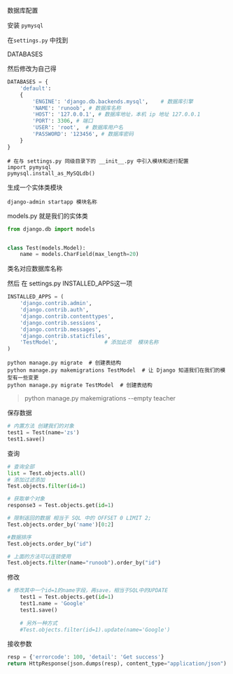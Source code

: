 数据库配置

安装 `pymysql`

在`settings.py` 中找到

DATABASES 

然后修改为自己得

```python
DATABASES = { 
    'default': 
    { 
        'ENGINE': 'django.db.backends.mysql',    # 数据库引擎
        'NAME': 'runoob', # 数据库名称
        'HOST': '127.0.0.1', # 数据库地址，本机 ip 地址 127.0.0.1 
        'PORT': 3306, # 端口 
        'USER': 'root',  # 数据库用户名
        'PASSWORD': '123456', # 数据库密码
    }  
}
```

```
# 在与 settings.py 同级目录下的 __init__.py 中引入模块和进行配置
import pymysql
pymysql.install_as_MySQLdb()
```



生成一个实体类模块

```
django-admin startapp 模块名称
```

models.py 就是我们的实体类

```python
from django.db import models


class Test(models.Model):
    name = models.CharField(max_length=20)
```

类名对应数据库名称



然后 在 settings.py  INSTALLED_APPS这一项

```python
INSTALLED_APPS = (
    'django.contrib.admin',
    'django.contrib.auth',
    'django.contrib.contenttypes',
    'django.contrib.sessions',
    'django.contrib.messages',
    'django.contrib.staticfiles',
    'TestModel',               # 添加此项  模块名称
)
```



```shell
python manage.py migrate  # 创建表结构
python manage.py makemigrations TestModel  # 让 Django 知道我们在我们的模型有一些变更
python manage.py migrate TestModel  # 创建表结构
```

> python manage.py  makemigrations --empty teacher

保存数据

```python
# 内置方法 创建我们的对象
test1 = Test(name='zs')
test1.save()
```



查询

```python
# 查询全部
list = Test.objects.all()
# 添加过滤添加
Test.objects.filter(id=1) 

# 获取单个对象
response3 = Test.objects.get(id=1) 

# 限制返回的数据 相当于 SQL 中的 OFFSET 0 LIMIT 2;
Test.objects.order_by('name')[0:2]

#数据排序
Test.objects.order_by("id")

# 上面的方法可以连锁使用
Test.objects.filter(name="runoob").order_by("id")
```



修改

```python
# 修改其中一个id=1的name字段，再save，相当于SQL中的UPDATE
    test1 = Test.objects.get(id=1)
    test1.name = 'Google'
    test1.save()
    
    # 另外一种方式
    #Test.objects.filter(id=1).update(name='Google')
```



接收参数

```python
resp = {'errorcode': 100, 'detail': 'Get success'}
return HttpResponse(json.dumps(resp), content_type="application/json")
```

